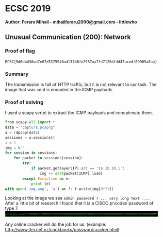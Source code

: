 # ECSC 2019
**Author: Feraru Mihail - mihailferaru2000@gmail.com - littlewho**

## Unusual Communication (200): Network

### Proof of flag
```
ECSC{5d0d4436ad7e07d5375948ad13746fe2987aa7fd7126dfdd47acedf89905a0a4}
```

### Summary
The transmission is full of HTTP traffic, but it is not relevant to our task. The image that was sent is encoded in the ICMP payloads.

### Proof of solving
I used a scapy script to extract the ICMP payloads and concatenate them.
```python
from scapy.all import *
data = "captura.pcapng"
a = rdpcap(data)
sessions = a.sessions()
i = 1
img = b""
for session in sessions:
    for packet in sessions[session]:
        try:
            if packet.getlayer(IP).src == '10.10.10.1':
                img += str(packet[ICMP].load)
        except Exception as e:
            print (e)
with open('img.png', 'w') as f: f.write(img[8*7:])
```

Looking at the image we see `admin password 7 ... very long text ...`. After a little bit of research I found that it is a CISCO pncoded password of type 7.
![](./password.png)

Any online cracker will do the job for us. (example: http://www.ifm.net.nz/cookbooks/passwordcracker.html)
